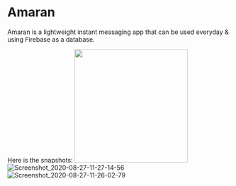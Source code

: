 # Amaran
Amaran is a lightweight instant messaging app that can be used everyday & using Firebase as a database.


Here is the snapshots:
<img src= "https://user-images.githubusercontent.com/55497456/91384376-9a32ad80-e858-11ea-9469-3c70c4e5170c.png" width = 256/>&nbsp;
![Screenshot_2020-08-27-11-27-14-56](https://user-images.githubusercontent.com/55497456/91384381-9d2d9e00-e858-11ea-937a-b223c51a49fc.png)
![Screenshot_2020-08-27-11-26-02-79](https://user-images.githubusercontent.com/55497456/91384386-9e5ecb00-e858-11ea-968c-0c285e8b19bb.png)
